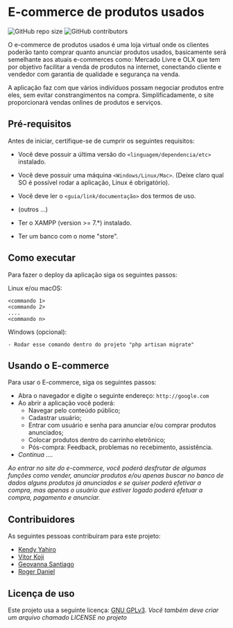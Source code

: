 # E-commerce de produtos usados

<!--- Exemplos de badges. Acesse https://shields.io para outras opções. Você pode querer incluir informações de dependencias, build, testes, licença, etc. --->
![GitHub repo size](https://img.shields.io/github/repo-size/kendyyahiro/progweb-template)
![GitHub contributors](https://img.shields.io/github/contributors/kendyyahiro/progweb-template)

O e-commerce de produtos usados é uma loja virtual onde os clientes poderão tanto comprar quanto anunciar produtos usados, basicamente será semelhante aos atuais e-commerces como: Mercado Livre e OLX que tem por objetivo facilitar a venda de produtos na internet, conectando cliente e vendedor com garantia de qualidade e segurança na venda.

A aplicação faz com que vários indivíduos possam negociar produtos entre eles, sem evitar constrangimentos na compra. Simplificadamente, o site proporcionará vendas onlines de produtos e serviços.

## Pré-requisitos

Antes de iniciar, certifique-se de cumprir os seguintes requisitos:
<!--- Estes são alguns exemplos de requisitos. Adicione, duplique e remova como necessário --->
* Você deve possuir a última versão do `<linguagem/dependencia/etc>` instalado.
* Você deve possuir uma máquina `<Windows/Linux/Mac>`. (Deixe claro qual SO é possível rodar a aplicação, Linux é obrigatório).
* Você deve ler o `<guia/link/documentação>` dos termos de uso.
* (outros ...)

* Ter o XAMPP (version >= 7.*) instalado.
* Ter um banco com o nome "store".

## Como executar

Para fazer o deploy da aplicação siga os seguintes passos:

Linux e/ou macOS:
```
<commando 1>
<commando 2>
....
<commando n>
```

Windows (opcional):
```
- Rodar esse comando dentro do projeto "php artisan migrate"
```

## Usando o E-commerce

Para usar o E-commerce, siga os seguintes passos:

* Abra o navegador e digite o seguinte endereço: `http://google.com`
* Ao abrir a aplicação você poderá:
  * Navegar pelo conteúdo público;
  * Cadastrar usuário;
  * Entrar com usuário e senha para anunciar e/ou comprar produtos anunciados;
  * Colocar produtos dentro do carrinho eletrônico;
  * Pós-compra: Feedback, problemas no recebimento, assistência.  
* *Continua ....*  

*Ao entrar no site do e-commerce, você poderá desfrutar de algumas funções como vender, anunciar produtos e/ou apenas buscar no banco de dados alguns produtos já anunciados e se quiser poderá efetivar a compra, mas apenas o usuário que estiver logado poderá efetuar a compra, pagamento e anunciar.*

## Contribuidores

As seguintes pessoas contribuiram para este projeto:

* [Kendy Yahiro](https://github.com/kendyyahiro)
* [Vitor Koji](https://github.com/vitorkoji)
* [Geovanna Santiago](https://github.com/GeovannaSantiago)
* [Roger Daniel](https://github.com/rrowdas)
<!---* [Fernando Kendy Yahiro](https://github.com/kendyyahiro) --->


## Licença de uso

<!--- Se não tiver certeza de qual, verifique este site: https://choosealicense.com/--->
<!---Este projeto usa a seguinte licença: [<GNU GPLv3>](<https://choosealicense.com/licenses/gpl-3.0/>). --->
Este projeto usa a seguinte licença: [GNU GPLv3](https://choosealicense.com/licenses/gpl-3.0/).
*Você também deve criar um arquivo chamado LICENSE no projeto*
